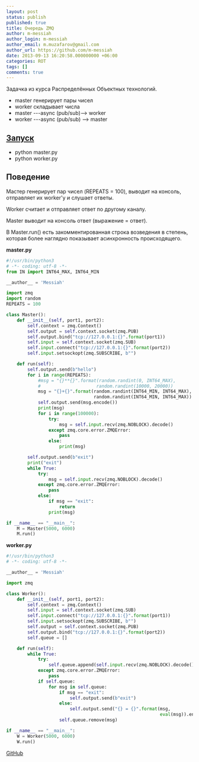 ```yaml
---
layout: post
status: publish
published: true
title: Очередь ZMQ
author: m-messiah
author_login: m-messiah
author_email: m.muzafarov@gmail.com
author_url: https://github.com/m-messiah
date: 2013-09-13 16:20:58.000000000 +06:00
categories: ROT
tags: []
comments: true
---
```


Задачка из курса Распределённых Объектных технологий.

+ master генерирует пары чисел
+ worker складывает числа
+ master ---async (pub/sub)--> worker
+ worker ---async (pub/sub) --> master

<!--more-->

## [Запуск](https://github.com/m-muzafarov/ROT/tree/master/Task6#%D0%97%D0%B0%D0%BF%D1%83%D1%81%D0%BA) ##

+ python master.py
+ python worker.py

## <a href="https://github.com/m-muzafarov/ROT/tree/master/Task6#%D0%9F%D0%BE%D0%B2%D0%B5%D0%B4%D0%B5%D0%BD%D0%B8%D0%B5" name="%D0%9F%D0%BE%D0%B2%D0%B5%D0%B4%D0%B5%D0%BD%D0%B8%D0%B5"></a>Поведение ##
Мастер генерирует пар чисел (REPEATS = 100), выводит на консоль, отправляет их worker'у и слушает ответы.

Worker считает и отправляет ответ по другому каналу.

Master выводит на консоль ответ (выражение = ответ).

В Master.run() есть закомментированная строка возведения в степень, которая более наглядно показывает асинхронность происходящего.

**master.py**

```python
#!/usr/bin/python3
# -*- coding: utf-8 -*-
from IN import INT64_MAX, INT64_MIN

__author__ = 'Messiah'

import zmq
import random
REPEATS = 100

class Master():
    def __init__(self, port1, port2):
        self.context = zmq.Context()
        self.output = self.context.socket(zmq.PUB)
        self.output.bind("tcp://127.0.0.1:{}".format(port1))
        self.input = self.context.socket(zmq.SUB)
        self.input.connect("tcp://127.0.0.1:{}".format(port2))
        self.input.setsockopt(zmq.SUBSCRIBE, b"")

    def run(self):
        self.output.send(b"hello")
        for i in range(REPEATS):
            #msg = "{}**{}".format(random.randint(0, INT64_MAX),
            #                     random.randint(10000, 20000))
            msg = "{}+{}".format(random.randint(INT64_MIN, INT64_MAX),
                                 random.randint(INT64_MIN, INT64_MAX))
            self.output.send(msg.encode())
            print(msg)
            for i in range(100000):
                try:
                    msg = self.input.recv(zmq.NOBLOCK).decode()
                except zmq.core.error.ZMQError:
                    pass
                else:
                    print(msg)

        self.output.send(b"exit")
        print("exit")
        while True:
            try:
                msg = self.input.recv(zmq.NOBLOCK).decode()
            except zmq.core.error.ZMQError:
                pass
            else:
                if msg == "exit":
                    return
                print(msg)

if __name__ == "__main__":
    M = Master(5000, 6000)
    M.run()
```

**worker.py**

```python
#!/usr/bin/python3
# -*- coding: utf-8 -*-

__author__ = 'Messiah'

import zmq

class Worker():
    def __init__(self, port1, port2):
        self.context = zmq.Context()
        self.input = self.context.socket(zmq.SUB)
        self.input.connect("tcp://127.0.0.1:{}".format(port1))
        self.input.setsockopt(zmq.SUBSCRIBE, b"")
        self.output = self.context.socket(zmq.PUB)
        self.output.bind("tcp://127.0.0.1:{}".format(port2))
        self.queue = []

    def run(self):
        while True:
            try:
                self.queue.append(self.input.recv(zmq.NOBLOCK).decode())
            except zmq.core.error.ZMQError:
                pass
            if self.queue:
                for msg in self.queue:
                    if msg == "exit":
                        self.output.send(b"exit")
                    else:
                        self.output.send("{} = {}".format(msg,
                                                          eval(msg)).encode())
                    self.queue.remove(msg)

if __name__ == "__main__":
    W = Worker(5000, 6000)
    W.run()
```


[GitHub](https://github.com/m-muzafarov/ROT/tree/master/Task6)
